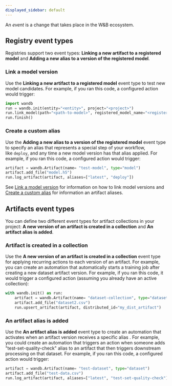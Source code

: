 ```yaml
---
displayed_sidebar: default
---
```


An *event* is a change that takes place in the W&B ecosystem. 

## Registry event types

Registries support two event types: **Linking a new artifact to a registered model** and **Adding a new alias to a version of the registered model**.


### Link a model version

Use the **Linking a new artifact to a registered model** event type to test new model candidates. For example, if you ran this code, a configured action would trigger:

```python
import wandb
run = wandb.init(entity="<entity>", project="<project>")
run.link_model(path="<path-to-model>", registered_model_name="<registered-model-name>")
run.finish()
```

### Create a custom alias

Use the **Adding a new alias to a version of the registered model** event type to specify an alias that represents a special step of your workflow, like `deploy`, and any time a new model version has that alias applied. For example, if you ran this code, a configured action would trigger:

```python
artifact = wandb.Artifact(name= "test-model", type="model")
artifact.add_file("model.h5")
run.log_artifact(artifact, aliases=["latest", "deploy"])
```

See [Link a model version](../model_registry/link-model-version.md) for information on how to link model versions and [Create a custom alias](../artifacts/create-a-custom-alias.md) for information an artifact aliases.


## Artifacts event types

You can define two different event types for artifact collections in your project: **A new version of an artifact is created in a collection** and **An artifact alias is added**.

### Artifact is created in a collection

Use the **A new version of an artifact is created in a collection** event type for applying recurring actions to each version of an artifact. For example, you can create an automation that automatically starts a training job after creating a new dataset artifact version. For example, if you ran this code, it would trigger a configured action (assuming you already have an active collection):

```python
with wandb.init() as run:
    artifact = wandb.Artifact(name= "dataset-collection", type="dataset")
    artifact.add_file("dataset2.csv")
    run.upsert_artifact(artifact, distributed_id="my_dist_artifact")
```

### An artifact alias is added

Use the **An artifact alias is added** event type to create an automation that activates when an artifact version receives a specific alias . For example, you could create an automation that triggers an action when someone adds "test-set-quality-check" alias to an artifact that then triggers downstream processing on that dataset. For example, if you ran this code, a configured action would trigger:

```python
artifact = wandb.Artifact(name= "test-dataset", type="dataset")
artifact.add_file("test-data.csv")
run.log_artifact(artifact, aliases=["latest", "test-set-quality-check"])
```